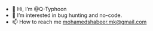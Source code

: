 - 👋 Hi, I’m @Q-Typhoon
- 👀 I’m interested in bug hunting and no-code.
- 📫 How to reach me mohamedshabeer.mk@gmail.com

<!---
Q-Typhoon/Q-Typhoon is a ✨ special ✨ repository because its `README.md` (this file) appears on your GitHub profile.
You can click the Preview link to take a look at your changes.
--->
